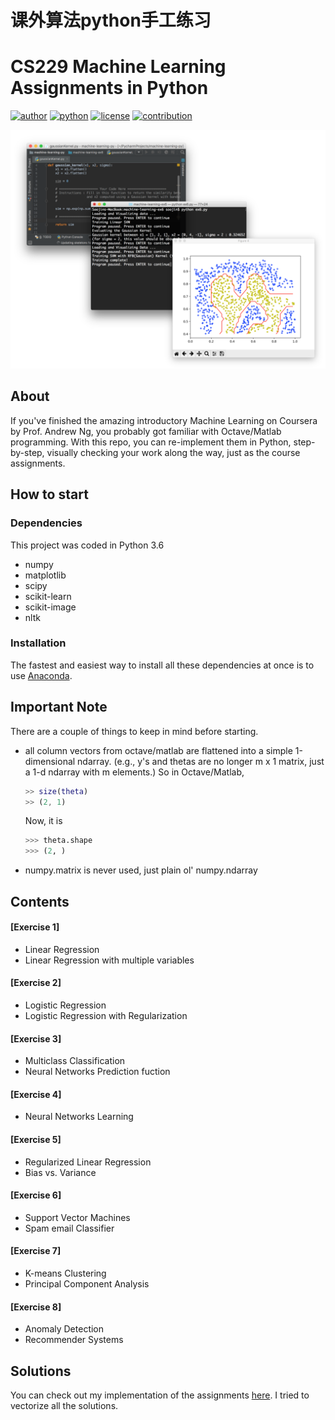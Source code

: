 # 课外算法python手工练习
# CS229 Machine Learning Assignments in Python
[![author](https://img.shields.io/badge/author-nsoojin-red.svg)](https://www.linkedin.com/in/soojinro) [![python](https://img.shields.io/badge/python-3.6-blue.svg)]() [![license](https://img.shields.io/github/license/mashape/apistatus.svg)]() [![contribution](https://img.shields.io/badge/contribution-welcome-brightgreen.svg)]()

![title_image](title_image.png)

## About
If you've finished the amazing introductory Machine Learning on Coursera by Prof. Andrew Ng, you probably got familiar with Octave/Matlab programming. With this repo, you can re-implement them in Python, step-by-step, visually checking your work along the way, just as the course assignments.

## How to start
### Dependencies
This project was coded in Python 3.6
* numpy
* matplotlib
* scipy
* scikit-learn
* scikit-image
* nltk

### Installation
The fastest and easiest way to install all these dependencies at once is to use [Anaconda](https://www.continuum.io/downloads).


## Important Note
There are a couple of things to keep in mind before starting.
* all column vectors from octave/matlab are flattened into a simple 1-dimensional ndarray. (e.g., y's and thetas are no longer m x 1 matrix, just a 1-d ndarray with m elements.)
So in Octave/Matlab, 
    ```matlab
    >> size(theta)
    >> (2, 1)
    ```
    Now, it is
    ```python
    >>> theta.shape
    >>> (2, )
    ```
* numpy.matrix is never used, just plain ol' numpy.ndarray

## Contents
#### [Exercise 1]
* Linear Regression
* Linear Regression with multiple variables
#### [Exercise 2]
* Logistic Regression
* Logistic Regression with Regularization
#### [Exercise 3]
* Multiclass Classification
* Neural Networks Prediction fuction
#### [Exercise 4]
* Neural Networks Learning
#### [Exercise 5]
* Regularized Linear Regression
* Bias vs. Variance
#### [Exercise 6]
* Support Vector Machines
* Spam email Classifier
#### [Exercise 7]
* K-means Clustering
* Principal Component Analysis
#### [Exercise 8]
* Anomaly Detection
* Recommender Systems

## Solutions
You can check out my implementation of the assignments [here](https://github.com/learning511/cs229-assignments/tree/master/Solutions). I tried to vectorize all the solutions.
